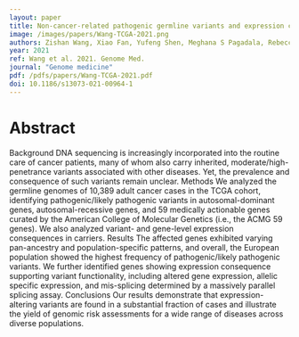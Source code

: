 ```yaml
---
layout: paper
title: Non-cancer-related pathogenic germline variants and expression consequences in ten-thousand cancer genomes
image: /images/papers/Wang-TCGA-2021.png
authors: Zishan Wang, Xiao Fan, Yufeng Shen, Meghana S Pagadala, Rebecca Signer, Kamil J Cygan, William G Fairbrother, Hannah Carter, Wendy K Chung, Kuan-lin Huang
year: 2021
ref: Wang et al. 2021. Genome Med.
journal: "Genome medicine"
pdf: /pdfs/papers/Wang-TCGA-2021.pdf
doi: 10.1186/s13073-021-00964-1
---
```


# Abstract

Background
DNA sequencing is increasingly incorporated into the routine care of cancer patients, many of whom also carry inherited, moderate/high-penetrance variants associated with other diseases. Yet, the prevalence and consequence of such variants remain unclear.
Methods
We analyzed the germline genomes of 10,389 adult cancer cases in the TCGA cohort, identifying pathogenic/likely pathogenic variants in autosomal-dominant genes, autosomal-recessive genes, and 59 medically actionable genes curated by the American College of Molecular Genetics (i.e., the ACMG 59 genes). We also analyzed variant- and gene-level expression consequences in carriers.
Results
The affected genes exhibited varying pan-ancestry and population-specific patterns, and overall, the European population showed the highest frequency of pathogenic/likely pathogenic variants. We further identified genes showing expression consequence supporting variant functionality, including altered gene expression, allelic specific expression, and mis-splicing determined by a massively parallel splicing assay.
Conclusions
Our results demonstrate that expression-altering variants are found in a substantial fraction of cases and illustrate the yield of genomic risk assessments for a wide range of diseases across diverse populations.

